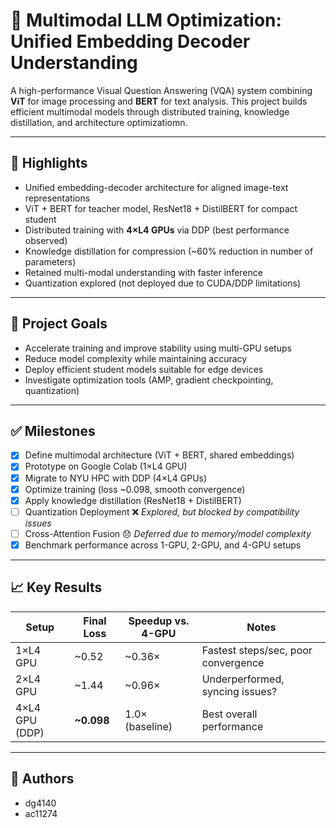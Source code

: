 # 🧠 Multimodal LLM Optimization: Unified Embedding Decoder Understanding

A high-performance Visual Question Answering (VQA) system combining **ViT** for image processing and **BERT** for text analysis. This project builds efficient multimodal models through distributed training, knowledge distillation, and architecture optimizatiomn.

---

## 🚀 Highlights

- Unified embedding-decoder architecture for aligned image-text representations
- ViT + BERT for teacher model, ResNet18 + DistilBERT for compact student
- Distributed training with **4×L4 GPUs** via DDP (best performance observed)
- Knowledge distillation for compression (~60% reduction in number of parameters)
- Retained multi-modal understanding with faster inference
- Quantization explored (not deployed due to CUDA/DDP limitations)

---

## 🎯 Project Goals

- Accelerate training and improve stability using multi-GPU setups
- Reduce model complexity while maintaining accuracy
- Deploy efficient student models suitable for edge devices
- Investigate optimization tools (AMP, gradient checkpointing, quantization)

---

## ✅ Milestones

- [x] Define multimodal architecture (ViT + BERT, shared embeddings)
- [x] Prototype on Google Colab (1×L4 GPU)
- [x] Migrate to NYU HPC with DDP (4×L4 GPUs)
- [x] Optimize training (loss ~0.098, smooth convergence)
- [x] Apply knowledge distillation (ResNet18 + DistilBERT)
- [ ] Quantization Deployment ❌ *Explored, but blocked by compatibility issues*
- [ ] Cross-Attention Fusion 😞 *Deferred due to memory/model complexity*
- [x] Benchmark performance across 1-GPU, 2-GPU, and 4-GPU setups

---

## 📈 Key Results

| Setup         | Final Loss | Speedup vs. 4-GPU | Notes                      |
|---------------|------------|-------------------|----------------------------|
| 1×L4 GPU       | ~0.52      | ~0.36×            | Fastest steps/sec, poor convergence |
| 2×L4 GPU       | ~1.44      | ~0.96×            | Underperformed, syncing issues? |
| 4×L4 GPU (DDP) | **~0.098** | 1.0× (baseline)   | Best overall performance   |

---

## 🙌 Authors

- dg4140 
- ac11274
